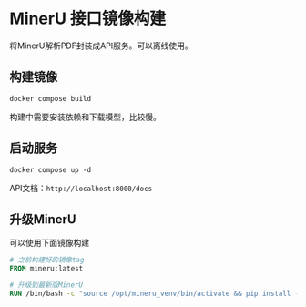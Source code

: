 # MinerU 接口镜像构建

将MinerU解析PDF封装成API服务。可以离线使用。

## 构建镜像

```shell
docker compose build
```

构建中需要安装依赖和下载模型，比较慢。

## 启动服务

```shell
docker compose up -d
```

API文档：`http://localhost:8000/docs`

## 升级MinerU

可以使用下面镜像构建
```dockerfile
# 之前构建好的镜像tag
FROM mineru:latest

# 升级到最新版MinerU
RUN /bin/bash -c "source /opt/mineru_venv/bin/activate && pip install -U magic-pdf[full]"
```


